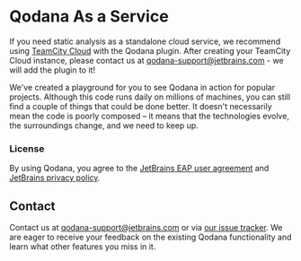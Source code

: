# Qodana As a Service

If you need static analysis as a standalone cloud service, we recommend using [TeamCity Cloud](https://www.jetbrains.com/teamcity/cloud/) with the Qodana plugin. After creating your TeamCity Cloud instance, please contact us at [qodana-support@jetbrains.com](mailto:qodana-support@jetbrains.com) - we will add the plugin to it!

We've created a playground for you to see Qodana in action for popular projects. Although this code runs daily on millions of machines, you can still find a couple of things that could be done better.
It doesn't necessarily mean the code is poorly composed – it means that the technologies evolve, the surroundings change, and we need to keep up.

### License

By using Qodana, you agree to the [JetBrains EAP user agreement](https://www.jetbrains.com/legal/agreements/user_eap.html) and [JetBrains privacy policy](https://www.jetbrains.com/company/privacy.html).

## Contact

Contact us at [qodana-support@jetbrains.com](mailto:qodana-support@jetbrains.com) or via [our issue tracker](https://youtrack.jetbrains.com/newIssue?project=QD). We are eager to receive your feedback on the existing Qodana functionality and learn what other features you miss in it.